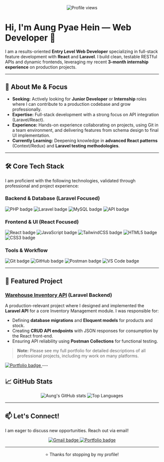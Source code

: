 <div align="center">
  <img src="https://komarev.com/ghpvc/?username=aungpyaeheiin&label=PROFILE+VIEWS&color=0ea5e9&style=for-the-badge" alt="Profile views">
</div>

# Hi, I'm Aung Pyae Hein — Web Developer 👋

I am a results-oriented **Entry Level Web Developer** specializing in full-stack feature development with **React** and **Laravel**. I build clean, testable RESTful APIs and dynamic frontends, leveraging my recent **3-month internship experience** on production projects.

---

## 🎯 About Me & Focus

* **Seeking:** Actively looking for **Junior Developer** or **Internship** roles where I can contribute to a production codebase and grow professionally.
* **Expertise:** Full-stack development with a strong focus on API integration (Laravel/React).
* **Experience:** Hands-on experience collaborating on projects, using Git in a team environment, and delivering features from schema design to final UI implementation.
* **Currently Learning:** Deepening knowledge in **advanced React patterns** (Context/Redux) and **Laravel testing methodologies**.
  
---

## 🛠️ Core Tech Stack

I am proficient with the following technologies, validated through professional and project experience:

### Backend & Database (Laravel Focused)
<p align="left">
  <img src="https://img.shields.io/badge/PHP-777BB4?style=for-the-badge&logo=php&logoColor=white" alt="PHP badge"/>
  <img src="https://img.shields.io/badge/Laravel-FF2D20?style=for-the-badge&logo=laravel&logoColor=white" alt="Laravel badge"/>
  <img src="https://img.shields.io/badge/MySQL-4479A1?style=for-the-badge&logo=mysql&logoColor=white" alt="MySQL badge"/>
  <img src="https://img.shields.io/badge/RESTful%20API-005C9C?style=for-the-badge&logo=REST&logoColor=white" alt="API badge"/>
</p>

### Frontend & UI (React Focused)
<p align="left">
  <img src="https://img.shields.io/badge/React-20232A?style=for-the-badge&logo=react&logoColor=61DAFB" alt="React badge"/>
  <img src="https://img.shields.io/badge/JavaScript-F7DF1E?style=for-the-badge&logo=javascript&logoColor=black" alt="JavaScript badge"/>
  <img src="https://img.shields.io/badge/TailwindCSS-06B6D4?style=for-the-badge&logo=tailwind-css&logoColor=white" alt="TailwindCSS badge"/>
  <img src="https://img.shields.io/badge/HTML5-E34F26?style=for-the-badge&logo=html5&logoColor=white" alt="HTML5 badge"/>
  <img src="https://img.shields.io/badge/CSS3-1572B6?style=for-the-badge&logo=css3&logoColor=white" alt="CSS3 badge"/>
</p>

### Tools & Workflow
<p align="left">
  <img src="https://img.shields.io/badge/Git-F05032?style=for-the-badge&logo=git&logoColor=white" alt="Git badge"/>
  <img src="https://img.shields.io/badge/GitHub-100000?style=for-the-badge&logo=github&logoColor=white" alt="GitHub badge"/>
  <img src="https://img.shields.io/badge/Postman-FF6C37?style=for-the-badge&logo=postman&logoColor=white" alt="Postman badge"/>
  <img src="https://img.shields.io/badge/VS%20Code-007ACC?style=for-the-badge&logo=visual-studio-code&logoColor=white" alt="VS Code badge"/>
</p>

---

## 🌟 Featured Project

### **[Warehouse Inventory API](https://github.com/aungpyaeheiin/example-repo-link)** (Laravel Backend)
A production-relevant project where I designed and implemented the **Laravel API** for a core Inventory Management module. I was responsible for:
* Defining **database migrations** and **Eloquent models** for products and stock.
* Creating **CRUD API endpoints** with JSON responses for consumption by the React front-end.
* Ensuring API reliability using **Postman Collections** for functional testing.

> **Note:** Please see my full portfolio for detailed descriptions of all professional projects, including my work on many platforms. 
  <a href="https://aung-pyae-hein-portfolio-47m33a3lk-aunggpyaehein-5931s-projects.vercel.app/" target="_blank">
    <img src="https://img.shields.io/badge/Portfolio-View%20Projects-0ea5e9?style=for-the-badge&logo=About.me&logoColor=white" alt="Portfolio badge"/>
  </a>
---

## 📈 GitHub Stats

<p align="center">
  <img src="https://github-readme-stats.vercel.app/api?username=aungpyaeheiin&show_icons=true&theme=default&hide_border=true&title_color=0ea5e9&icon_color=0ea5e9&text_color=333" alt="Aung's GitHub stats"/>
  <img src="https://github-readme-stats.vercel.app/api/top-langs/?username=aungpyaeheiin&layout=compact&theme=default&hide_border=true&title_color=0ea5e9&icon_color=0ea5e9&text_color=333" alt="Top Languages"/>
</p>

---

## 📫 Let's Connect!

I am eager to discuss new opportunities. Reach out via email!

<p align="center">
  <a href="mailto:aunggpyaehein@gmail.com">
    <img src="https://img.shields.io/badge/Email-aunggpyaehein@gmail.com-D14836?style=for-the-badge&logo=gmail&logoColor=white" alt="Gmail badge"/>
  </a>
  <a href="https://aung-pyae-hein-portfolio-47m33a3lk-aunggpyaehein-5931s-projects.vercel.app/" target="_blank">
    <img src="https://img.shields.io/badge/Portfolio-View%20Projects-0ea5e9?style=for-the-badge&logo=About.me&logoColor=white" alt="Portfolio badge"/>
  </a>
</p>

---
<div align="center">
  ⭐ Thanks for stopping by my profile!
</div>
